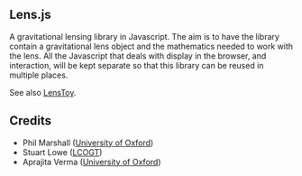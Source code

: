 Lens.js
-------

A gravitational lensing library in Javascript. The aim is to have the library contain a gravitational lens object and the mathematics needed to work with the lens. All the Javascript that deals with display in the browser, and interaction, will be kept separate so that this library can be reused in multiple places.

See also [LensToy](http://slowe.github.com/LensToy/).


Credits
-------

* Phil Marshall ([University of Oxford](http://www2.physics.ox.ac.uk/research/astrophysics))
* Stuart Lowe ([LCOGT](http://lcogt.net/))
* Aprajita Verma ([University of Oxford](http://www2.physics.ox.ac.uk/research/astrophysics))